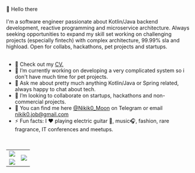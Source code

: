 :wave: Hello there
<br>
<br>
I'm a software engineer passionate about Kotlin/Java backend development, reactive programming and microservice architecture. Always seeking opportunities to
expand my skill set working on challenging projects (especially fintech) with complex architecture, 99.99% sla and highload. Open for collabs, hackathons, pet projects and startups.<br/> 
<br>
- :page_with_curl: Check out my <a href="https://nikik0.github.io/my-CV/">CV.</a><br/> 
- 🔭 I’m currently working on developing a very complicated system so i don't have much time for pet projects.<br/>
- 💬 Ask me about pretty much anything Kotlin/Java or Spring related, always happy to chat about tech.<br/> 
- 👯 I’m looking to collaborate on startups, hackathons and non-commercial projects.<br/>
- 📩 You can find me here <a href ="https://t.me/Nikik0_Moon">@Nikik0_Moon</a> on Telegram or email <a href="mailto:nikik0.job@gmail.com">nikik0.job@gmail.com</a> <br/>   
- ⚡ Fun facts: I ❤️ playing electric guitar :guitar:, music🎧, fashion, rare fragrance, IT conferences and meetups.<br/> 
<br>
<table>
	<tbody>
		<tr>
			<td>
                <img src="https://github-readme-stats.vercel.app/api?username=Nikik0&count_private=true&theme=dark&show_icons=true" align="center"/>
            </td>
			<td rowspan="2">
                <img src="https://spotify-recently-played-readme.vercel.app/api?user=3fmocrfm6tirkgv292q06zdfy&count=10&width=500" align="center"/>
            </td>
		</tr>
		<tr>
			<td>
                <img src="https://github-readme-stats.vercel.app/api/top-langs/?username=Nikik0&theme=dark" align="center"/>
            </td>
		</tr>
	</tbody>
</table>

